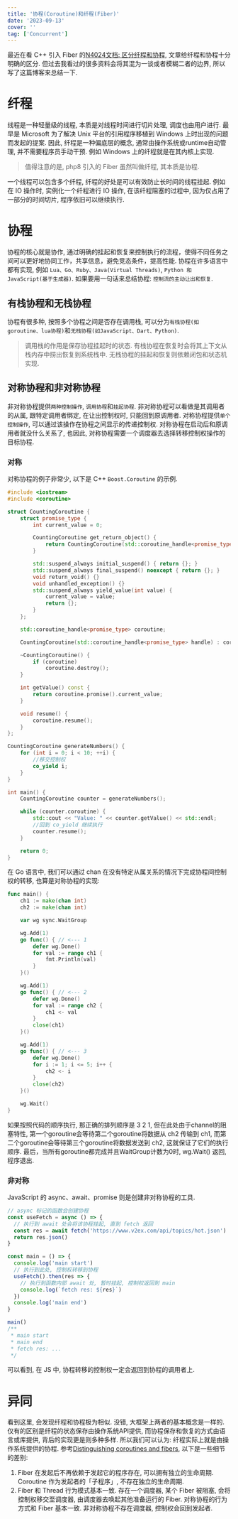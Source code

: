 ```yaml
---
title: '协程(Coroutine)和纤程(Fiber)'
date: '2023-09-13'
cover: ''
tag: ['Concurrent']
---
```

最近在看 C++ 引入 Fiber 的[N4024文档: 区分纤程和协程](https://www.open-std.org/jtc1/sc22/wg21/docs/papers/2014/n4024.pdf), 文章给纤程和协程十分明确的区分. 但过去我看过的很多资料会将其混为一谈或者模糊二者的边界, 所以写了这篇博客来总结一下.
# 纤程
线程是一种轻量级的线程, 本质是对线程时间进行切片处理, 调度也由用户进行. 最早是 Microsoft 为了解决 Unix 平台的引用程序移植到 Windows 上时出现的问题而发起的提案.
因此, 纤程是一种偏底层的概念, 通常由操作系统或runtime自动管理, 并不需要程序员手动干预. 例如 Windows 上的纤程就是在其内核上实现.
> 值得注意的是, php8 引入的 Fiber 虽然叫做纤程, 其本质是协程.

一个线程可以包含多个纤程, 纤程的好处是可以有效防止长时间的线程挂起. 例如在 IO 操作时, 实例化一个纤程进行 IO 操作, 在该纤程阻塞的过程中, 因为仅占用了一部分的时间切片, 程序依旧可以继续执行.

# 协程
协程的核心就是协作, 通过明确的挂起和恢复来控制执行的流程，使得不同任务之间可以更好地协同工作，共享信息，避免竞态条件，提高性能.
协程在许多语言中都有实现, 例如 `Lua、Go、Ruby、Java(Virtual Threads)`, `Python 和 JavaScript(基于生成器)`.
如果要用一句话来总结协程: `控制流的主动让出和恢复`.
## 有栈协程和无栈协程
协程有很多种, 按照多个协程之间是否存在调用栈, 可以分为`有栈协程(如goroutine、lua协程)`和`无栈协程(如JavaScript、Dart、Python)`.
> 调用栈的作用是保存协程挂起时的状态.
> 有栈协程在恢复时会将其上下文从栈内存中捞出恢复到系统栈中.
> 无栈协程的挂起和恢复则依赖闭包和状态机实现.

## 对称协程和非对称协程
非对称协程提供`两种控制操作`, `调用协程`和`挂起协程`. 非对称协程可以看做是其调用者的从属, 跟特定调用者绑定, 在让出控制权时, 只能回到原调用者.
对称协程提供`单个控制操作`, 可以通过该操作在协程之间显示的传递控制权. 对称协程在启动后和原调用者就没什么关系了, 也因此, 对称协程需要一个调度器去选择转移控制权操作的目标协程.
### 对称
对称协程的例子非常少, 以下是 C++ `Boost.Coroutine` 的示例.
```cpp
#include <iostream>
#include <coroutine>

struct CountingCoroutine {
    struct promise_type {
        int current_value = 0;

        CountingCoroutine get_return_object() {
            return CountingCoroutine(std::coroutine_handle<promise_type>::from_promise(*this));
        }

        std::suspend_always initial_suspend() { return {}; }
        std::suspend_always final_suspend() noexcept { return {}; }
        void return_void() {}
        void unhandled_exception() {}
        std::suspend_always yield_value(int value) {
            current_value = value;
            return {};
        }
    };

    std::coroutine_handle<promise_type> coroutine;

    CountingCoroutine(std::coroutine_handle<promise_type> handle) : coroutine(handle) {}

    ~CountingCoroutine() {
        if (coroutine)
            coroutine.destroy();
    }

    int getValue() const {
        return coroutine.promise().current_value;
    }

    void resume() {
        coroutine.resume();
    }
};

CountingCoroutine generateNumbers() {
    for (int i = 0; i < 10; ++i) {
        //移交控制权
        co_yield i;
    }
}

int main() {
    CountingCoroutine counter = generateNumbers();

    while (counter.coroutine) {
        std::cout << "Value: " << counter.getValue() << std::endl;
        //回到 co_yield 继续执行
        counter.resume();
    }

    return 0;
}
```
在 Go 语言中, 我们可以通过 chan 在没有特定从属关系的情况下完成协程间控制权的转移, 也算是对称协程的实现:
```go
func main() {
    ch1 := make(chan int)
    ch2 := make(chan int)

    var wg sync.WaitGroup

    wg.Add(1)
    go func() { // <--- 1
        defer wg.Done()
        for val := range ch1 {
            fmt.Println(val)
        }
    }()

    wg.Add(1)
    go func() { // <--- 2
        defer wg.Done()
        for val := range ch2 {
            ch1 <- val
        }
        close(ch1)
    }()

    wg.Add(1)
    go func() { // <--- 3
        defer wg.Done()
        for i := 1; i <= 5; i++ {
            ch2 <- i
        }
        close(ch2)
    }()

    wg.Wait()
}
```
如果按照代码的顺序执行, 那正确的排列顺序是 3 2 1, 但在此处由于channel的阻塞特性, 第一个goroutine会等待第二个goroutine将数据从 ch2 传输到 ch1, 而第二个goroutine会等待第三个goroutine将数据发送到 ch2, 这就保证了它们的执行顺序. 最后，当所有goroutine都完成并且WaitGroup计数为0时, wg.Wait() 返回, 程序退出.
### 非对称
JavaScript 的 async、await、promise 则是创建非对称协程的工具.
```javascript
// async 标记的函数会创建协程
const useFetch = async () => { 
  // 执行到 await 处会将该协程挂起, 直到 fetch 返回
  const res = await fetch('https://www.v2ex.com/api/topics/hot.json')
  return res.json()
}

const main = () => {
  console.log('main start')
  // 执行到此处, 控制权转移到协程
  useFetch().then(res => { 
    // 执行到函数内部 await 处, 暂时挂起, 控制权返回到 main
    console.log(`fetch res: ${res}`)
  })
  console.log('main end')
}

main()
/**
 * main start
 * main end
 * fetch res: ...
 */
```
可以看到, 在 JS 中, 协程转移的控制权一定会返回到协程的调用者上.


# 异同
看到这里, 会发现纤程和协程极为相似.
没错, 大框架上两者的基本概念是一样的. 仅有的区别是纤程的状态保存由操作系统API提供, 而协程保存和恢复的方式由语言或库提供, 背后的实现更是则多种多样.
所以我们可以认为: 纤程实际上就是由操作系统提供的协程.
参考[Distinguishing coroutines and fibers](https://www.open-std.org/jtc1/sc22/wg21/docs/papers/2014/n4024.pdf), 以下是一些细节的差别:
1. Fiber 在发起后不再依赖于发起它的程序存在, 可以拥有独立的生命周期.
	 Coroutine 作为发起者的「子程序」, 不存在独立的生命周期.
2. Fiber 和 Thread 行为模式基本一致. 存在一个调度器, 某个 Fiber 被阻塞, 会将控制权移交至调度器, 由调度器去唤起其他准备运行的 Fiber.
	 对称协程的行为方式和 Fiber 基本一致. 非对称协程不存在调度器, 控制权会回到发起者.
